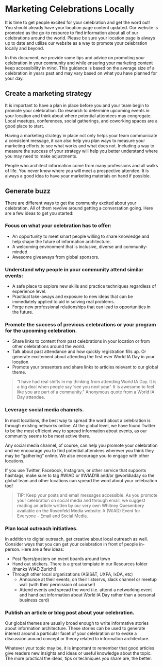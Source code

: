 # Marketing Celebrations Locally
It is time to get people excited for your celebration and get the word out! You should already have your location page content updated. Our website is promoted as the go-to resource to find information about all of our celebrations around the world. Please be sure your location page is always up to date and utilize our website as a way to promote your celebration locally and beyond.

In this document, we provide some tips and advice on promoting your celebration in your community and while ensuring your marketing content keep accessibility in mind. This guidance is based on the average size of a celebration in years past and may vary based on what you have planned for your day.

## Create a marketing strategy

It is important to have a plan in place before you and your team begin to promote your celebration. Do research to determine upcoming events in your location and think about where potential attendees may congregate. Local meetups, conferences, social gatherings, and coworking spaces are a good place to start.

Having a marketing strategy in place not only helps your team communicate a consistent message, it can also help you plan ways to measure your marketing efforts to see what works and what does not. Including a way to measure the success of your strategy will help you better understand where you may need to make adjustments.

People who architect information come from many professions and all walks of life. You never know where you will meet a prospective attendee. It is always a good idea to have your marketing materials on hand if possible.

## Generate buzz
There are different ways to get the community excited about your celebration. All of them revolve around getting a conversation going. Here are a few ideas to get you started:

### Focus on what your celebration has to offer:
- An opportunity to meet smart people willing to share knowledge and help shape the future of information architecture.
- A welcoming environment that is inclusive, diverse and community-minded.
- Awesome giveaways from global sponsors.

### Understand why people in your community attend similar events:
- A safe place to explore new skills and practice techniques regardless of experience level.
- Practical take-aways and exposure to new ideas that can be immediately applied to aid in solving real problems.
- Forge new professional relationships that can lead to opportunities in the future.

### Promote the success of previous celebrations or your program for the upcoming celebration.
- Share links to content from past celebrations in your location or from other celebrations around the world.
- Talk about past attendance and how quickly registration fills up. Or generate excitement about attending the first ever World IA Day in your location.
- Promote your presenters and share links to articles relevant to our global theme.


> “I have had real shifts in my thinking from attending World IA Day. It is a big deal when people say ‘see you next year’. It is awesome to feel like you are part of a community.”
Anonymous quote from a World IA Day attendee.

### Leverage social media channels.
In most locations, the best way to spread the word about a celebration is through existing networks online. At the global level, we have found Twitter to be the most efficient way to spread information about events, as our community seems to be most active there.

Any social media channel, of course, can help you promote your celebration and we encourage you to find potential attendees wherever you think they may be “gathering” online. We also encourage you to engage with other locations.

If you use Twitter, Facebook, Instagram, or other service that supports hashtags, make sure to tag #WIAD or #WIAD18 and/or @worldiaday so the global team and other locations can spread the word about your celebration too!

> TIP:  Keep your posts and email messages accessible. As you promote your celebration on social media and through email, we suggest reading an article written by our very own Whitney Quesenbery available on the Rosenfeld Media website: A (WIAD) Event for Everyone – Email and Social Media.


### Plan local outreach initiatives.
In addition to digital outreach, get creative about local outreach as well. Consider ways that you can get your celebration in front of people in-person. Here are a few ideas:
- Post flyers/posters on event boards around town
- Hand out stickers. There is a great template in our Resources folder (thanks WIAD Zurich!)
- Through other local organizations (ASIS&T, UXPA, IxDA, etc)
  - Announce at their events, on their listservs, slack channel or meetup wall (with their permission of course!)
  - Attend events and spread the word (i.e. attend a networking event and hand out information about World IA Day rather than a personal business card)

### Publish an article or blog post about your celebration.
Our global themes are usually broad enough to write informative stories about information architecture. These stories can be used to generate interest around a particular facet of your celebration or to evoke a discussion around concept or theory related to information architecture.

Whatever your topic may be, it is important to remember that good articles give readers new insights and ideas or useful knowledge about the topic. The more practical the ideas, tips or techniques you share are, the better.
